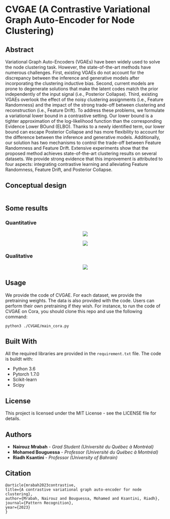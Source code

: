 # CVGAE (A Contrastive Variational Graph Auto-Encoder for Node Clustering)

## Abstract

Variational Graph Auto-Encoders (VGAEs) have been widely used to solve the node clustering task. However, the state-of-the-art methods have numerous challenges. First, existing VGAEs do not account for the discrepancy between the inference and generative models after incorporating the clustering inductive bias. Second, current models are prone to degenerate solutions that make the latent codes match the prior independently of the input signal (i.e., Posterior Collapse). Third, existing VGAEs overlook the effect of the noisy clustering assignments (i.e., Feature Randomness) and the impact of the strong trade-off between clustering and reconstruction (i.e., Feature Drift). To address these problems, we formulate a variational lower bound in a contrastive setting. Our lower bound is a tighter approximation of the log-likelihood function than the corresponding Evidence Lower BOund (ELBO). Thanks to a newly identified term, our lower bound can escape Posterior Collapse and has more flexibility to account for the difference between the inference and generative models. Additionally, our solution has two mechanisms to control the trade-off between Feature Randomness and Feature Drift. Extensive experiments show that the proposed method achieves state-of-the-art clustering results on several datasets. We provide strong evidence that this improvement is attributed to four aspects: integrating contrastive learning and alleviating Feature Randomness, Feature Drift, and Posterior Collapse. 

## Conceptual design

<p align="center">
<img align="center" src="">
</p>

## Some results

### Quantitative 
<p align="center">
<img align="center" src="https://github.com/nairouz/R-GAE/blob/master/image_3.png" >
</p>
<p align="center">
<img align="center" src="https://github.com/nairouz/R-GAE/blob/master/image_4.png" >
</p>

### Qualitative 
<p align="center">
<img align="center" src="https://github.com/nairouz/R-GAE/blob/master/image_1.png">
</p>

## Usage

We provide the code of CVGAE. For each dataset, we provide the pretraining weights. The data is also provided with the code. Users can perform their own pretraining if they wish. For instance, to run the code of CVGAE on Cora, you should clone this repo and use the following command: 
```
python3 ./CVGAE/main_cora.py
```

## Built With

All the required libraries are provided in the ```requirement.txt``` file. The code is buildt with:

* Python 3.6
* Pytorch 1.7.0
* Scikit-learn
* Scipy

## License

This project is licensed under the MIT License - see the LICENSE file for details.

## Authors

* **Nairouz Mrabah** - *Grad Student (Université du Québec à Montréal)* 
* **Mohamed Bouguessa** - *Professor (Université du Québec à Montréal)*
* **Riadh Ksantini** - *Professor (University of Bahrain)*

 
## Citation
  
  ```
@article{mrabah2023contrastive,
  title={A contrastive variational graph auto-encoder for node clustering},
  author={Mrabah, Nairouz and Bouguessa, Mohamed and Ksantini, Riadh},
  journal={Pattern Recognition},
  year={2023}
}
  ```
